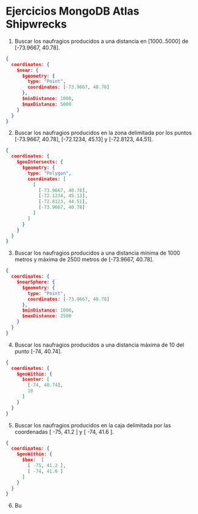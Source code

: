 # Ejercicios MongoDB Atlas Shipwrecks

1. Buscar los naufragios producidos a una distancia en [1000..5000] de [-73.9667, 40.78].
```json
{
  coordinates: { 
    $near: {
      $geometry: { 
        type: "Point",
        coordinates: [-73.9667, 40.78]   
      },
      $minDistance: 1000,
      $maxDistance: 5000
    }
  }
}
```

2. Buscar los naufragios producidos en la zona delimitada por los puntos [-73.9667, 40.78], [-72.1234, 45.13] y [-72.8123, 44.51].
```json
{
  coordinates: {
    $geoIntersects: {
      $geometry: {
        type: "Polygon",
        coordinates: [
          [ 
            [-73.9667, 40.78],
            [-72.1234, 45.13],
            [-72.8123, 44.51],
            [-73.9667, 40.78]
          ]
        ]
      }
    }
  }
}
```

3. Buscar los naufragios producidos a una distancia mínima de 1000 metros y máxima de 2500 metros de [-73.9667, 40.78].
```json
{
  coordinates: { 
    $nearSphere: {
      $geometry: { 
        type: "Point",
        coordinates: [-73.9667, 40.78]   
      },
      $minDistance: 1000,
      $maxDistance: 2500
    }
  }
}
```

4. Buscar los naufragios producidos a una distancia máxima de 10 del punto [-74, 40.74].
```json
{ 
  coordinates: { 
    $geoWithin: { 
      $center: [ 
        [-74, 40.74],
        10 
      ] 
    } 
  } 
}
```

5. Buscar los naufragios producidos en la caja delimitada por las coordenadas [ -75, 41.2 ] y [ -74, 41.6 ].
```json
{
  coordinates: { 
    $geoWithin: { 
      $box:  [ 
        [ -75, 41.2 ],
        [ -74, 41.6 ]
      ] 
    } 
  }
}
```

6. Bu
